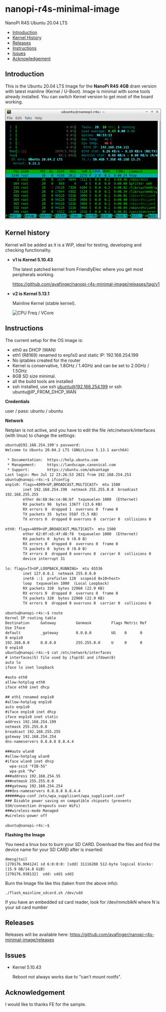 # nanopi-r4s-minimal-image
NanoPi R4S Ubuntu 20.04 LTS

* [Introduction](#introduction)
* [Kernel History](#kernel-history)
* [Releases](#releases)
* [Instructions](#instructions)
* [Issues](#issues)
* [Acknowledgement](#acknowledgement)

## Introduction

This is the Ubuntu 20.04 LTS Image for the **NanoPi R4S 4GB** dram version with latest mainline (Kernel / U-Boot).
Image is minimal with some tools already installed. You can switch Kernel version to get most of the board working.

![Htop screenshot](https://github.com/avafinger/nanopi-r4s-minimal-image/raw/main/htop-nanopi-r4s.png)

## Kernel history

Kernel will be added as it is a WiP, ideal for testing, developing and checking functionality.

* **v1 is Kernel 5.10.43**

  The latest patched kernel from FriendlyElec where you get most peripherals working.
  
  https://github.com/avafinger/nanopi-r4s-minimal-image/releases/tag/v1

* **v2 is Kernel 5.13.1**

  Mainline Kernel (stable kernel).
  
  ![CPU Freq / VCore](https://github.com/avafinger/nanopi-r4s-minimal-image/raw/main/htop-nanopi-r4s-htop.png)


## Instructions

The current setup for the OS image is:

* eth0 as DHCP (WAN)
* eth1 (R8169) renamed to enp1s0 and static IP: 192.168.254.199
* No iptables created for the router
* Kernel is conservative, 1.8GHz / 1.4GHz and can be set to 2.0GHz / 1.5GHz
* 8GB SD size minimal.
* all the build tools are installed
* ssh installed, use ssh ubuntu@192.168.254.199 or ssh ubuntu@IP_FROM_DHCP_WAN

**Credentials**

user / pass: ubuntu / ubuntu

**Network**

Netplan is not active, and you have to edit the file /etc/network/interfaces (with linux) to change the settings:

    ubuntu@192.168.254.199's password: 
    Welcome to Ubuntu 20.04.2 LTS (GNU/Linux 5.13.1 aarch64)

     * Documentation:  https://help.ubuntu.com
     * Management:     https://landscape.canonical.com
     * Support:        https://ubuntu.com/advantage
    Last login: Mon Jul 12 23:26:53 2021 from 192.168.254.253
    ubuntu@nanopi-r4s:~$ ifconfig
    enp1s0: flags=4099<UP,BROADCAST,MULTICAST>  mtu 1500
            inet 192.168.254.199  netmask 255.255.0.0  broadcast 192.168.255.255
            ether de:68:6e:ce:06:bf  txqueuelen 1000  (Ethernet)
            RX packets 96  bytes 13677 (13.6 KB)
            RX errors 0  dropped 1  overruns 0  frame 0
            TX packets 35  bytes 5587 (5.5 KB)
            TX errors 0  dropped 0 overruns 0  carrier 0  collisions 0

    eth0: flags=4099<UP,BROADCAST,MULTICAST>  mtu 1500
            ether 62:0f:e5:4f:d8:f8  txqueuelen 1000  (Ethernet)
            RX packets 0  bytes 0 (0.0 B)
            RX errors 0  dropped 0  overruns 0  frame 0
            TX packets 0  bytes 0 (0.0 B)
            TX errors 0  dropped 0 overruns 0  carrier 0  collisions 0
            device interrupt 31  

    lo: flags=73<UP,LOOPBACK,RUNNING>  mtu 65536
            inet 127.0.0.1  netmask 255.0.0.0
            inet6 ::1  prefixlen 128  scopeid 0x10<host>
            loop  txqueuelen 1000  (Local Loopback)
            RX packets 320  bytes 22960 (22.9 KB)
            RX errors 0  dropped 0  overruns 0  frame 0
            TX packets 320  bytes 22960 (22.9 KB)
            TX errors 0  dropped 0 overruns 0  carrier 0  collisions 0

    ubuntu@nanopi-r4s:~$ route
    Kernel IP routing table
    Destination     Gateway         Genmask         Flags Metric Ref    Use Iface
    default         _gateway        0.0.0.0         UG    0      0        0 enp1s0
    192.168.0.0     0.0.0.0         255.255.0.0     U     0      0        0 enp1s0
    ubuntu@nanopi-r4s:~$ cat /etc/network/interfaces
    # interfaces(5) file used by ifup(8) and ifdown(8)
    auto lo
    iface lo inet loopback

    #auto eth0
    allow-hotplug eth0
    iface eth0 inet dhcp

    ## eth1 renamed enp1s0
    #allow-hotplug enp1s0
    auto enp1s0
    #iface enp1s0 inet dhcp
    iface enp1s0 inet static
    address 192.168.254.199
    netmask 255.255.0.0
    broadcast 192.168.255.255
    gateway 192.168.254.254
    dns-nameservers 8.8.8.8 8.8.4.4

    ###auto wlan0
    #allow-hotplug wlan0
    #iface wlan0 inet dhcp
      wpa-ssid "FIB-5G"
      wpa-psk "Pw"
    ###address 192.168.254.55
    ###netmask 255.255.0.0
    ###gateway 192.168.254.254
    ###dns-nameservers 8.8.8.8 8.8.4.4
    ######wpa-conf /etc/wpa_supplicant/wpa_supplicant.conf
    ### Disable power saving on compatible chipsets (prevents SSH/connection dropouts over WiFi)
    ###wireless-mode Managed
    #wireless-power off

    ubuntu@nanopi-r4s:~$ 

**Flashing the Image**

You need a linux box to burn your SD CARD.
Download the files and find the device name for your SD CARD after is inserted:

    dmesg|tail
    [270176.904124] sd 6:0:0:0: [sdd] 31116288 512-byte logical blocks: (15.9 GB/14.8 GiB)
    [270176.938132]  sdd: sdd1 sdd2

Burn the Image file like this (taken from the above info):

    ./flash_mainline_sdcard.sh /dev/sdd

If you have an embedded sd card reader, look for /dev/mmcblkN where N is your sd card number

## Releases

Releases will be available here: https://github.com/avafinger/nanopi-r4s-minimal-image/releases


## Issues

* Kernel 5.10.43

  Reboot not always works due to "can't mount rootfs".
  
 
 ## Acknowledgement 
 
 I would like to thanks FE for the sample. 
